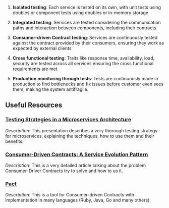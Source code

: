 

1. **Isolated testing**: Each service is tested on its own, with unit tests using doubles or component tests using doubles or in-memory storage

2. **Integrated testing**: Services are tested considering the communication paths and interaction between components, including their contracts

3. **Consumer-driven Contract testing**: Services are continuously tested against the contract provided by their consumers, ensuring they work as expected by external clients

4. **Cross functional testing**: Traits like response time, availability, load, security are tested across all services ensuring the cross functional requirements are met

5. **Production monitoring through tests**: Tests are continuously made in production to find bottlenecks and fix issues before customer even sees them, making the system antifragile.

## Useful Resources

### [Testing Strategies in a Microservices Architecture](https://martinfowler.com/articles/microservice-testing/)

*Description*: This presentation describes a very thorough testing strategy for microservices, explaining the techniques, how to use them and their benefits.

### [Consumer-Driven Contracts: A Service Evolution Pattern](https://martinfowler.com/articles/consumerDrivenContracts.html)

*Description*: This is a very detailed article talking about the problem Consumer-Driver Contracts try to solve and how to us it.

### [Pact](https://docs.pact.io)

*Description*: This is a tool for Consumer-driven Contracts with implementation in many languages (Ruby, Java, Go and many others).
